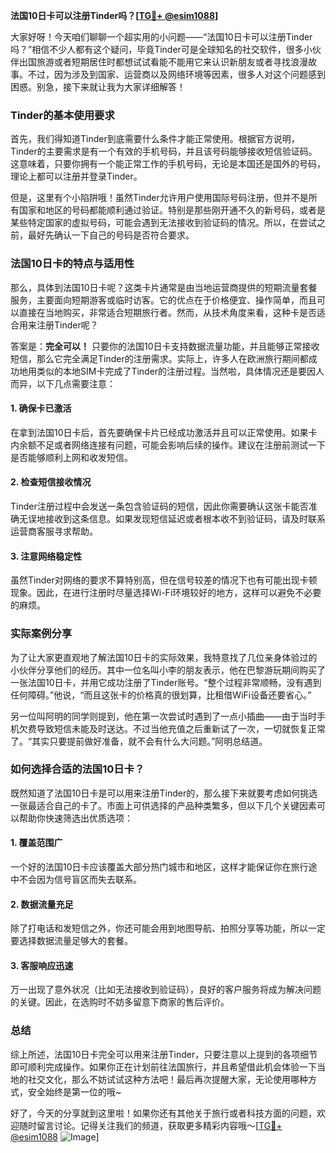 **法国10日卡可以注册Tinder吗？[[TG💪+ @esim1088](https://t.me/s/esim1088)]**

大家好呀！今天咱们聊聊一个超实用的小问题——“法国10日卡可以注册Tinder吗？”相信不少人都有这个疑问，毕竟Tinder可是全球知名的社交软件，很多小伙伴出国旅游或者短期居住时都想试试看能不能用它来认识新朋友或者寻找浪漫故事。不过，因为涉及到国家、运营商以及网络环境等因素，很多人对这个问题感到困惑。别急，接下来就让我为大家详细解答！

### Tinder的基本使用要求

首先，我们得知道Tinder到底需要什么条件才能正常使用。根据官方说明，Tinder的主要需求是有一个有效的手机号码，并且该号码能够接收短信验证码。这意味着，只要你拥有一个能正常工作的手机号码，无论是本国还是国外的号码，理论上都可以注册并登录Tinder。

但是，这里有个小陷阱哦！虽然Tinder允许用户使用国际号码注册，但并不是所有国家和地区的号码都能顺利通过验证。特别是那些刚开通不久的新号码，或者是某些特定国家的虚拟号码，可能会遇到无法接收到验证码的情况。所以，在尝试之前，最好先确认一下自己的号码是否符合要求。

### 法国10日卡的特点与适用性

那么，具体到法国10日卡呢？这类卡片通常是由当地运营商提供的短期流量套餐服务，主要面向短期游客或临时访客。它的优点在于价格便宜、操作简单，而且可以直接在当地购买，非常适合短期旅行者。然而，从技术角度来看，这种卡是否适合用来注册Tinder呢？

答案是：**完全可以！** 只要你的法国10日卡支持数据流量功能，并且能够正常接收短信，那么它完全满足Tinder的注册需求。实际上，许多人在欧洲旅行期间都成功地用类似的本地SIM卡完成了Tinder的注册过程。当然啦，具体情况还是要因人而异，以下几点需要注意：

#### 1. 确保卡已激活
在拿到法国10日卡后，首先要确保卡片已经成功激活并且可以正常使用。如果卡内余额不足或者网络连接有问题，可能会影响后续的操作。建议在注册前测试一下是否能够顺利上网和收发短信。

#### 2. 检查短信接收情况
Tinder注册过程中会发送一条包含验证码的短信，因此你需要确认这张卡能否准确无误地接收到这条信息。如果发现短信延迟或者根本收不到验证码，请及时联系运营商客服寻求帮助。

#### 3. 注意网络稳定性
虽然Tinder对网络的要求不算特别高，但在信号较差的情况下也有可能出现卡顿现象。因此，在进行注册时尽量选择Wi-Fi环境较好的地方，这样可以避免不必要的麻烦。

### 实际案例分享

为了让大家更直观地了解法国10日卡的实际效果，我特意找了几位亲身体验过的小伙伴分享他们的经历。其中一位名叫小李的朋友表示，他在巴黎游玩期间购买了一张法国10日卡，并用它成功注册了Tinder账号。“整个过程非常顺畅，没有遇到任何障碍。”他说，“而且这张卡的价格真的很划算，比租借WiFi设备还要省心。”

另一位叫阿明的同学则提到，他在第一次尝试时遇到了一点小插曲——由于当时手机欠费导致短信未能及时送达。不过当他充值之后重新试了一次，一切就恢复正常了。“其实只要提前做好准备，就不会有什么大问题。”阿明总结道。

### 如何选择合适的法国10日卡？

既然知道了法国10日卡是可以用来注册Tinder的，那么接下来就要考虑如何挑选一张最适合自己的卡了。市面上可供选择的产品种类繁多，但以下几个关键因素可以帮助你快速筛选出优质选项：

#### 1. 覆盖范围广
一个好的法国10日卡应该覆盖大部分热门城市和地区，这样才能保证你在旅行途中不会因为信号盲区而失去联系。

#### 2. 数据流量充足
除了打电话和发短信之外，你还可能会用到地图导航、拍照分享等功能，所以一定要选择数据流量足够大的套餐。

#### 3. 客服响应迅速
万一出现了意外状况（比如无法接收到验证码），良好的客户服务将成为解决问题的关键。因此，在选购时不妨多留意下商家的售后评价。

### 总结

综上所述，法国10日卡完全可以用来注册Tinder，只要注意以上提到的各项细节即可顺利完成操作。如果你正在计划前往法国旅行，并且希望借此机会体验一下当地的社交文化，那么不妨试试这种方法吧！最后再次提醒大家，无论使用哪种方式，安全始终是第一位的哦~

好了，今天的分享就到这里啦！如果你还有其他关于旅行或者科技方面的问题，欢迎随时留言讨论。记得关注我们的频道，获取更多精彩内容哦～[[TG💪+ @esim1088](https://t.me/s/esim1088) ![Image](https://i.postimg.cc/4NQfJmqS/Snipaste-2025-05-13-00-14-12.png)]